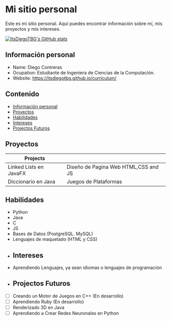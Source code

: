 # Mi sitio personal

Este es mi sitio personal. Aquí puedes encontrar información sobre mí, mis
proyectos y mis intereses.

[![ItsDiegoTBG's GitHub stats](https://github-readme-stats.vercel.app/api?username=itsdiegotbg)](https://github.com/itsdiegotbg/github-readme-stats)

## Información personal
* Name: Diego Contreras
* Ocupation: Estudiante de Ingeniera de Ciencias de la Computación.
* Website: https://itsdiegotbg.github.io/curriculum/
## Contenido
* [Información personal](#información-personal)
* [Proyectos](#proyectos)
* [Habilidades](#Habilidades)
* [Intereses](#intereses)
* [Projectos Futuros](#Projectos-Futuros)
## Proyectos
| Projects                       |                                        |
|--------------------------------|----------------------------------------|
| Linked Lists en JavaFX         | Diseño de Pagina Web HTML,CSS and JS   |
| Diccionario en Java            | Juegos de Plataformas                  |
## Habilidades
* Python
* Java
* C
* JS
* Bases de Datos (PostgreSQL. MySQL)
* Lenguajes de maquetado (HTML y CSS)
* ## Intereses
* Aprendiendo Lenguajes, ya sean idiomas o lenguajes de programación
* ## Projectos Futuros
- [ ] Creando un Motor de Juegos en C++ (En desarrollo)
- [ ] Aprendiendo Ruby (En desarrollo)
- [ ] Renderizado 3D en Java
- [ ] Aprendiendo a Crear Redes Neuronales en Python
